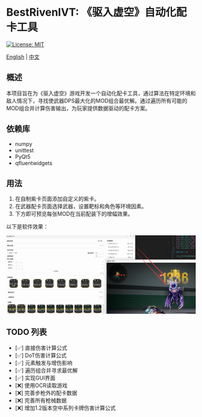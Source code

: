 # BestRivenIVT: 《驱入虚空》自动化配卡工具

[![License: MIT](https://img.shields.io/badge/License-MIT-yellow.svg)](https://opensource.org/licenses/MIT)

[English](Readme_en.md) | [中文](Readme.md)

## 概述
本项目旨在为《驱入虚空》游戏开发一个自动化配卡工具，通过算法在特定环境和敌人情况下，寻找使武器DPS最大化的MOD组合最优解。通过遍历所有可能的MOD组合并计算伤害输出，为玩家提供数据驱动的配卡方案。

## 依赖库
- numpy
- unittest
- PyQt5
- qfluentwidgets

## 用法

1. 在自制紫卡页面添加自定义的紫卡。
2. 在武器配卡页面选择武器，设置靶标和角色等环境因素。
3. 下方即可预览每张MOD在当前配装下的增幅效果。

以下是软件效果：

<p align="center"><img src="assets/伤害实测.png" /></p>

## TODO 列表
- [✅] 直接伤害计算公式
- [✅] DoT伤害计算公式
- [✅] 元素触发与增伤影响
- [✅] 遍历组合并寻求最优解
- [✅] 实现GUI界面
- [❌] 使用OCR读取游戏
- [❌] 完善步枪外的配卡数据
- [❌] 完善所有枪械数据
- [❌] 增加1.2版本空中系列卡牌伤害计算公式